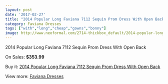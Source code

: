 ```yaml
---
layout: post
date: '2017-02-27'
title: "2014 Popular Long Faviana 7112 Sequin Prom Dress With Open Back"
category: Faviana Dresses
tags: ["with","long","cheap","gowns","bonny"]
image: http://www.neoformal.com/2714-thickbox_default/2014-popular-long-faviana-7112-sequin-prom-dress-with-open-back.jpg
---
```

2014 Popular Long Faviana 7112 Sequin Prom Dress With Open Back

On Sales: **$353.99**
<a href="https://www.neoformal.com/en/faviana-dresses/1013-2014-popular-long-faviana-7112-sequin-prom-dress-with-open-back.html"><amp-img layout="responsive" width="600" height="600" src="//www.neoformal.com/2714-thickbox_default/2014-popular-long-faviana-7112-sequin-prom-dress-with-open-back.jpg" alt="2014 Popular Long Faviana 7112 Sequin Prom Dress With Open Back 0" /></a>
<a href="https://www.neoformal.com/en/faviana-dresses/1013-2014-popular-long-faviana-7112-sequin-prom-dress-with-open-back.html"><amp-img layout="responsive" width="600" height="600" src="//www.neoformal.com/2716-thickbox_default/2014-popular-long-faviana-7112-sequin-prom-dress-with-open-back.jpg" alt="2014 Popular Long Faviana 7112 Sequin Prom Dress With Open Back 1" /></a>
<a href="https://www.neoformal.com/en/faviana-dresses/1013-2014-popular-long-faviana-7112-sequin-prom-dress-with-open-back.html"><amp-img layout="responsive" width="600" height="600" src="//www.neoformal.com/2715-thickbox_default/2014-popular-long-faviana-7112-sequin-prom-dress-with-open-back.jpg" alt="2014 Popular Long Faviana 7112 Sequin Prom Dress With Open Back 2" /></a>

Buy it: [2014 Popular Long Faviana 7112 Sequin Prom Dress With Open Back](https://www.neoformal.com/en/faviana-dresses/1013-2014-popular-long-faviana-7112-sequin-prom-dress-with-open-back.html "2014 Popular Long Faviana 7112 Sequin Prom Dress With Open Back")

View more: [Faviana Dresses](https://www.neoformal.com/en/10-faviana-dresses "Faviana Dresses")
